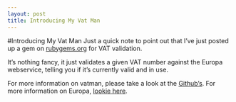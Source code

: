 ```yaml
---
layout: post
title: Introducing My Vat Man
---
```

#Introducing My Vat Man
Just a quick note to point out that I’ve just posted up a gem on
[rubygems.org][] for VAT validation.

It’s nothing fancy, it just validates a given VAT number against the
Europa webservice, telling you if it’s currently valid and in use.

For more information on vatman, please take a look at the [Github’s][].
For more information on Europa, [lookie here][].

  [rubygems.org]: http://rubygems.org
  [Github’s]: http://github.com/neilmiddleton/Vatman
  [lookie here]: http://ec.europa.eu/taxation_customs/vies/viesspec.do
